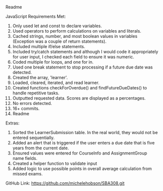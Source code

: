 Readme

JavaScript Requirements Met:
 1. Only used let and const to declare variables.
 2. Used operators to perform calculations on variables and literals.
 3. Cached strings, number, and most boolean values in variables (Exception was a couple of return statements).
 4. Included multiple if/else statements.
 5. Included try/catch statements and although I would code it appropriately for user input, I checked each field to ensure it was numeric.
 6. Coded multiple for loops, and one for in.
 7. Used one break statement to stop processing if a future due date was detected.
 8. Created the array, 'learner'.
 9. Loaded, cleared, iterated, and read learner.
10. Created functions checkForOverdue() and findFutureDueDates() to handle repetitive tasks.
11. Outputted requested data. Scores are displayed as a percentages.
12. No errors detected.
13. 16+ commits.
14. Readme

Extras:
1. Sorted the LearnerSubmission table. In the real world, they would not be entered sequentially.
2. Added an alert that is triggered if the user enters a due date that is five years from the current date.
3. Ensured values were entered for CourseInfo and AssignmentGroup name fields.
4. Created a helper function to validate input
5. Added logic to use possible points in overall average calculation from missed exams. 


GitHub Link:
    https://github.com/michelehobson/SBA308.git



